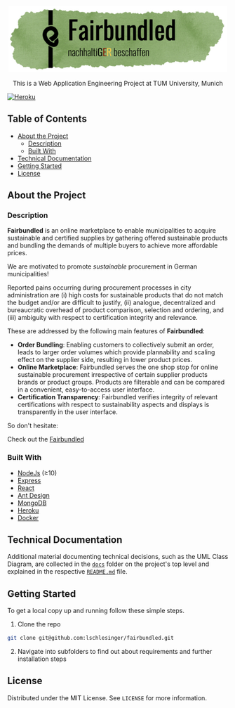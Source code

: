<!-- PROJECT LOGO -->
<br />

<p align="center">
  <a href="https://github.com/lschlesinger/fairbundled">
    <img src="frontend/src/logo.png" alt="Logo" width="500">
  </a>

  <p align="center">
    This is a Web Application Engineering Project at TUM University, Munich
    <br />
  </p>
</p>

[![Heroku](https://heroku-badge.herokuapp.com/?app=fairbundled&style=flat&svg=1)](https://fairbundled.herokuapp.com/)


<!-- TABLE OF CONTENTS -->

## Table of Contents

* [About the Project](#about-the-project)
  * [Description](#description)
  * [Built With](#built-with)
* [Technical Documentation](#technical-documentation)
* [Getting Started](#getting-started)
* [License](#license)

<!-- ABOUT THE PROJECT -->

## About the Project

### Description

**Fairbundled** is an online marketplace to enable municipalities to acquire sustainable and certified supplies by gathering offered sustainable products and bundling the demands of multiple buyers to achieve more affordable prices.

We are motivated to promote *sustainable* procurement in German municipalities!

Reported pains occurring during procurement processes in city administration are (i) high costs for sustainable products that do not match the budget and/or are difficult to justify, (ii) analogue, decentralized and bureaucratic overhead of product comparison, selection and ordering, and (iii) ambiguity with respect to certification integrity and relevance.

These are addressed by the following main features of **Fairbundled**:

- **Order Bundling**: Enabling customers to collectively submit an order, leads to larger order volumes which provide plannability and scaling effect on the supplier side, resulting in lower product prices.
- **Online Marketplace**: Fairbundled serves the one shop stop for online sustainable procurement irrespective of certain supplier products brands or product groups. Products are filterable and can be compared in a convenient, easy-to-access user interface.
- **Certification Transparency**: Fairbundled verifies integrity of relevant certifications with respect to sustainability aspects and displays is transparently in the user interface.

So don't hesitate:

Check out the [Fairbundled](https://fairbundled.herokuapp.com/)


### Built With

* [NodeJs](https://nodejs.org/en/) (≥10)
* [Express](https://expressjs.com/)
* [React](https://reactjs.org/)
* [Ant Design](https://ant.design/docs/react/introduce)
* [MongoDB](https://www.mongodb.com/de)
* [Heroku](https://www.heroku.com/)
* [Docker](https://www.docker.com/)

<!-- TECHNICAL DOCUMENTATION -->

## Technical Documentation

Additional material documenting technical decisions, such as the UML Class Diagram, are collected in the [`docs`](./docs) folder on the project's top level and explained in the respective [`README.md`](./docs/README.md) file.

<!-- GETTING STARTED -->

## Getting Started

To get a local copy up and running follow these simple steps.

1. Clone the repo

```sh
git clone git@github.com:lschlesinger/fairbundled.git
```

2. Navigate into subfolders to find out about requirements and further installation steps

<!-- LICENSE -->

## License

Distributed under the MIT License. See `LICENSE` for more information.
